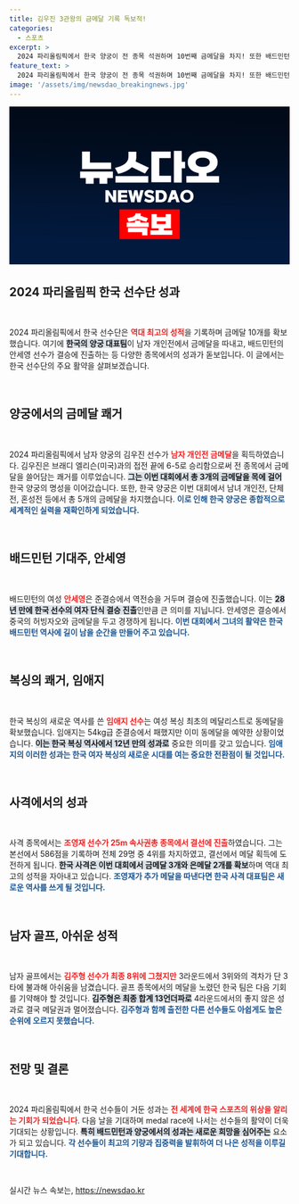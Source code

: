 ```yaml
---
title: 김우진 3관왕의 금메달 기록 독보적!
categories:
  - 스포츠
excerpt: >
  2024 파리올림픽에서 한국 양궁이 전 종목 석권하며 10번째 금메달을 차지! 또한 배드민턴 안세영은 28년 만에 단식 결승 진출, 금메달 도전! 추가 메달 기대감 증폭!
feature_text: >
  2024 파리올림픽에서 한국 양궁이 전 종목 석권하며 10번째 금메달을 차지! 또한 배드민턴 안세영은 28년 만에 단식 결승 진출, 금메달 도전! 추가 메달 기대감 증폭!
image: '/assets/img/newsdao_breakingnews.jpg'
---
```


<p><img src="/assets/img/newsdao_breakingnews.jpg" alt="cryptoinkorea 속보" /></p>

<h2 data-ke-size="size26">2024 파리올림픽 한국 선수단 성과</h2>

<p data-ke-size="size16">&nbsp;</p>

<p>2024 파리올림픽에서 한국 선수단은 <b><span style="color: #ee2323;">역대 최고의 성적</span></b>을 기록하며 금메달 10개를 확보했습니다. 여기에 <b><span style="background-color: #21538527;">한국의 양궁 대표팀</span></b>이 남자 개인전에서 금메달을 따내고, 배드민턴의 안세영 선수가 결승에 진출하는 등 다양한 종목에서의 성과가 돋보입니다. 이 글에서는 한국 선수단의 주요 활약을 살펴보겠습니다.</p>

<p data-ke-size="size16">&nbsp;</p>

<h2 data-ke-size="size26">양궁에서의 금메달 쾌거</h2>

<p data-ke-size="size16">&nbsp;</p>

<p>2024 파리올림픽에서 남자 양궁의 김우진 선수가 <b><span style="color: #ee2323;">남자 개인전 금메달</span></b>을 획득하였습니다. 김우진은 브래디 엘리슨(미국)과의 접전 끝에 6-5로 승리함으로써 전 종목에서 금메달을 쓸어담는 쾌거를 이루었습니다. <b><span style="background-color: #21538527;">그는 이번 대회에서 총 3개의 금메달을 목에 걸어</span></b> 한국 양궁의 명성을 이어갔습니다. 또한, 한국 양궁은 이번 대회에서 남녀 개인전, 단체전, 혼성전 등에서 총 5개의 금메달을 차지했습니다. <b><span style="color: #1a5490;">이로 인해 한국 양궁은 종합적으로 세계적인 실력을 재확인하게 되었습니다.</span></b></p>

<p data-ke-size="size16">&nbsp;</p>

<h2 data-ke-size="size26">배드민턴 기대주, 안세영</h2>

<p data-ke-size="size16">&nbsp;</p>

<p>배드민턴의 여성 <b><span style="color: #ee2323;">안세영</span></b>은 준결승에서 역전승을 거두며 결승에 진출했습니다. 이는 <b><span style="background-color: #21538527;">28년 만에 한국 선수의 여자 단식 결승 진출</span></b>인만큼 큰 의미를 지닙니다. 안세영은 결승에서 중국의 허빙자오와 금메달을 두고 경쟁하게 됩니다. <b><span style="color: #1a5490;">이번 대회에서 그녀의 활약은 한국 배드민턴 역사에 길이 남을 순간을 만들어 주고 있습니다.</span></b></p>

<p data-ke-size="size16">&nbsp;</p>

<h2 data-ke-size="size26">복싱의 쾌거, 임애지</h2>

<p data-ke-size="size16">&nbsp;</p>

<p>한국 복싱의 새로운 역사를 쓴 <b><span style="color: #ee2323;">임애지 선수</span></b>는 여성 복싱 최초의 메달리스트로 동메달을 확보했습니다. 임애지는 54kg급 준결승에서 패했지만 이미 동메달을 예약한 상황이었습니다. <b><span style="background-color: #21538527;">이는 한국 복싱 역사에서 12년 만의 성과로</span></b> 중요한 의미를 갖고 있습니다. <b><span style="color: #1a5490;">임애지의 이러한 성과는 한국 여자 복싱의 새로운 시대를 여는 중요한 전환점이 될 것입니다.</span></b></p>

<p data-ke-size="size16">&nbsp;</p>

<h2 data-ke-size="size26">사격에서의 성과</h2>

<p data-ke-size="size16">&nbsp;</p>

<p>사격 종목에서는 <b><span style="color: #ee2323;">조영재 선수가 25m 속사권총 종목에서 결선에 진출</span></b>하였습니다. 그는 본선에서 586점을 기록하며 전체 29명 중 4위를 차지하였고, 결선에서 메달 획득에 도전하게 됩니다. <b><span style="background-color: #21538527;">한국 사격은 이번 대회에서 금메달 3개와 은메달 2개를 확보</span></b>하며 역대 최고의 성적을 자아내고 있습니다. <b><span style="color: #1a5490;">조영재가 추가 메달을 따낸다면 한국 사격 대표팀은 새로운 역사를 쓰게 될 것입니다.</span></b></p>

<p data-ke-size="size16">&nbsp;</p>

<h2 data-ke-size="size26">남자 골프, 아쉬운 성적</h2>

<p data-ke-size="size16">&nbsp;</p>

<p>남자 골프에서는 <b><span style="color: #ee2323;">김주형 선수가 최종 8위에 그쳤지만</span></b> 3라운드에서 3위와의 격차가 단 3타에 불과해 아쉬움을 남겼습니다. 골프 종목에서의 메달을 노렸던 한국 팀은 다음 기회를 기약해야 할 것입니다. <b><span style="background-color: #21538527;">김주형은 최종 합계 13언더파로</span></b> 4라운드에서의 좋지 않은 성과로 결국 메달권과 멀어졌습니다. <b><span style="color: #1a5490;">김주형과 함께 출전한 다른 선수들도 아쉽게도 높은 순위에 오르지 못했습니다.</span></b></p>

<p data-ke-size="size16">&nbsp;</p>

<h2 data-ke-size="size26">전망 및 결론</h2>

<p data-ke-size="size16">&nbsp;</p>

<p>2024 파리올림픽에서 한국 선수들이 거둔 성과는 <b><span style="color: #ee2323;">전 세계에 한국 스포츠의 위상을 알리는 기회가 되었습니다</span></b>. 다음 날을 기대하며 medal race에 나서는 선수들의 활약이 더욱 기대되는 상황입니다. <b><span style="background-color: #21538527;">특히 배드민턴과 양궁에서의 성과는 새로운 희망을 심어주는</span></b> 요소가 되고 있습니다. <b><span style="color: #1a5490;">각 선수들이 최고의 기량과 집중력을 발휘하여 더 나은 성적을 이루길 기대합니다.</span></b> </p>

<p data-ke-size="size16">&nbsp;</p>
실시간 뉴스 속보는, <a href="https://newsdao.kr" rel="dofollow">https://newsdao.kr</a>


